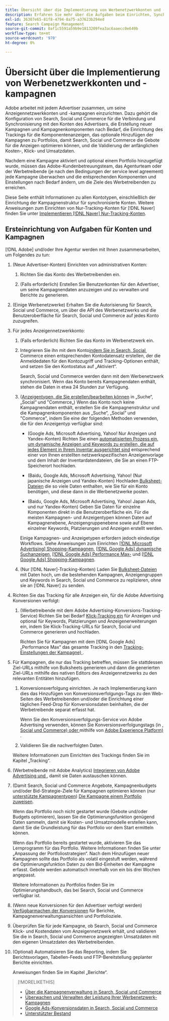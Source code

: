 ```yaml
---
title: Übersicht über die Implementierung von Werbenetzwerkkonten und -kampagnen
description: Erfahren Sie mehr über die Aufgaben beim Einrichten, Synchronisieren und Verwalten Ihrer Anzeigennetzwerkkonten.
exl-id: 36307e65-81f8-4794-8a75-a37623b294ed
feature: Search Campaign Management
source-git-commit: 0af1c5591a59b9e1813209fea3ac6aaecc0e649b
workflow-type: tm+mt
source-wordcount: '970'
ht-degree: 0%

---
```


# Übersicht über die Implementierung von Werbenetzwerkkonten und -kampagnen

Adobe arbeitet mit jedem Advertiser zusammen, um seine Anzeigennetzwerkkonten und -kampagnen einzurichten. Dazu gehört die Konfiguration von Search, Social und Commerce für die Verbindung und Synchronisierung mit den Konten des Advertisers, die Erstellung neuer Kampagnen und Kampagnenkomponenten nach Bedarf, die Einrichtung des Trackings für die Komponentenanzeigen, das optionale Hinzufügen der Kampagnen zu Portfolios, damit Search, Social und Commerce die Gebote für die Anzeigen optimieren können, und die Validierung der anfänglichen Kosten-, Klick- und Umsatzdaten.

Nachdem eine Kampagne aktiviert und optional einem Portfolio hinzugefügt wurde, müssen das Adobe-Kundenbetreuungsteam, das Agenturteam oder der Werbetreibende (je nach den Bedingungen der service level agreement) jede Kampagne überwachen und die entsprechenden Komponenten und Einstellungen nach Bedarf ändern, um die Ziele des Werbetreibenden zu erreichen.

Diese Seite enthält Informationen zu allen Kontotypen, einschließlich der Einrichtung der Kampagnenstruktur für synchronisierte Konten. Weitere Anweisungen zum Einrichten von Nur-Tracking-Konten für [!DNL Naver] finden Sie unter [Implementieren [!DNL Naver] Nur-Tracking-Konten](/help/search-social-commerce/campaign-management/naver-tracking-only-account-implement.md).

## Ersteinrichtung von Aufgaben für Konten und Kampagnen

[!DNL Adobe] und/oder Ihre Agentur werden mit Ihnen zusammenarbeiten, um Folgendes zu tun:

1. (Neue Advertiser-Konten) Einrichten von administrativen Konten:

   1. Richten Sie das Konto des Werbetreibenden ein.

   1. (Falls erforderlich) Erstellen Sie Benutzerkonten für den Advertiser, um seine Kampagnendaten anzuzeigen und zu verwalten und Berichte zu generieren.

1. (Einige Werbenetzwerke) Erhalten Sie die Autorisierung für Search, Social und Commerce, um über die API des Werbenetzwerks und die Benutzeroberfläche für Search, Social und Commerce auf jedes Konto zuzugreifen.

1. Für jedes Anzeigennetzwerkkonto:

   1. (Falls erforderlich) Richten Sie das Konto im Werbenetzwerk ein.

   1. Integrieren Sie ihn mit dem Konto[&#x200B; indem Sie in Search, Social &#x200B;](/help/search-social-commerce/campaign-management/accounts/ad-network-account-manage.md#create-account) Commerce einen entsprechenden Kontodatensatz erstellen, der die Anmeldedaten für den Kontozugriff und Tracking-Optionen enthält, und setzen Sie den Kontostatus auf „Aktiviert“.

      Search, Social und Commerce werden dann mit dem Werbenetzwerk synchronisiert. Wenn das Konto bereits Kampagnendaten enthält, stehen die Daten in etwa 24 Stunden zur Verfügung.

   1. ([Anzeigentypen, die Sie erstellen/bearbeiten können](/help/search-social-commerce/introduction/supported-inventory.md) in „Suche“, „Social“ und &quot;Commerce„) Wenn das Konto noch keine Kampagnendaten enthält, erstellen Sie die Kampagnenstruktur und die Kampagnenkomponenten aus „Suche“, „Social“ und &quot;Commerce&quot;, indem Sie eine der folgenden Methoden verwenden, die für den Anzeigentyp verfügbar sind:

      * (Google Ads, Microsoft Advertising, Yahoo! Nur Anzeigen und Yandex-Konten) Richten Sie einen [automatisierten Prozess ein, um dynamische Anzeigen und Keywords zu erstellen, die auf jedes Element in Ihrem Inventar ausgerichtet sind](/help/search-social-commerce/campaign-management/inventory-feeds/inventory-feeds-about.md) entsprechend einer von Ihnen erstellten netzwerkspezifischen Anzeigenvorlage und dem Inhalt der Inventardatendateien, die Sie an einen FTP-Speicherort hochladen.

      * (Baidu, Google Ads, Microsoft Advertising, Yahoo! (Nur japanische Anzeigen und Yandex-Konten) Hochladen [Bulksheet-Dateien](/help/search-social-commerce/campaign-management/bulksheets/bulksheet-about.md) die so viele Daten enthalten, wie Sie für ein Konto benötigen, und diese dann in die Werbenetzwerke posten.

      * (Baidu, Google Ads, Microsoft Advertising, Yahoo! Japan Ads, und nur Yandex-Konten) Geben Sie Daten für einzelne Komponenten direkt in die Benutzeroberfläche ein. Für die meisten Kampagnen- und Anzeigentypen können Daten auf Kampagnenebene, Anzeigengruppenebene sowie auf Ebene einzelner Keywords, Platzierungen und Anzeigen erstellt werden.

      Einige Kampagnen- und Anzeigetypen erfordern jedoch eindeutige Workflows. Siehe Anweisungen zum Einrichten [[!DNL Microsoft Advertising] Shopping-Kampagnen](/help/search-social-commerce/campaign-management/special-workflows/microsoft-shopping-campaigns.md), [[!DNL Google Ads] dynamische Suchanzeigen](/help/search-social-commerce/campaign-management/special-workflows/google-dynamic-search-ads.md), [[!DNL Google Ads] Performance Max-](/help/search-social-commerce/campaign-management/special-workflows/google-performance-max-campaigns.md) und [[!DNL Google Ads] Shopping-Kampagnen](/help/search-social-commerce/campaign-management/special-workflows/google-shopping-campaigns.md).

   1. (Nur [!DNL Naver]-Tracking-Konten) Laden Sie [Bulksheet-Dateien](/help/search-social-commerce/campaign-management/bulksheets/bulksheet-about.md) mit Daten hoch, um die bestehenden Kampagnen, Anzeigengruppen und Keywords in Search, Social und Commerce zu replizieren, ohne sie an [!DNL Naver] zu senden.

1. Richten Sie das Tracking für alle Anzeigen ein, für die Adobe Advertising Konversionen verfolgt:

   1. (Werbetreibende mit dem Adobe Advertising-Konversions-Tracking-Service) Richten Sie bei Bedarf [Klick-Tracking ein](/help/search-social-commerce/tracking/click-tracking-ways-to-generate.md) für Anzeigen und optional für Keywords, Platzierungen und Anzeigenerweiterungen ein, indem Sie Klick-Tracking-URLs für Search, Social und Commerce generieren und hochladen.

      Richten Sie für Kampagnen mit dem [!DNL Google Ads] „Performance Max“ das gesamte Tracking in den [Tracking-Einstellungen der Kampagne) &#x200B;](/help/search-social-commerce/campaign-management/campaigns/campaign-settings-google.md).

1. Für Kampagnen, die nur das Tracking betreffen, müssen Sie stattdessen Ziel-URLs mithilfe von Bulksheets generieren und dann die generierten Ziel-URLs mithilfe des nativen Editors des Anzeigennetzwerks zu den relevanten Entitäten hinzufügen.

   1. Konversionsverfolgung einrichten. Je nach Implementierung kann dies das Hinzufügen von Konversionsverfolgungs-Tags zu den Web-Seiten des Werbetreibenden und/oder die Einrichtung einer täglichen Feed-Drop für Konversionsdaten beinhalten, die der Werbetreibende separat erfasst hat.

      Wenn Sie den Konversionsverfolgungs-Service von Adobe Advertising verwenden, können Sie Konversionsverfolgungstags (in [, Social und Commerce) oder &#x200B;](/help/search-social-commerce/tools/conversion-tag-generate.md)mithilfe von [Adobe Experience Platform) &#x200B;](https://experienceleague.adobe.com/docs/experience-platform/destinations/catalog/advertising/adobe-advertising-cloud.html?lang=de).

   1. Validieren Sie die nachverfolgten Daten.

   Weitere Informationen zum Einrichten des Trackings finden Sie im Kapitel „Tracking“.

1. (Werbetreibende mit Adobe Analytics) [Integrieren von Adobe Advertising und &#x200B;](https://experienceleague.adobe.com/docs/advertising/integrations/analytics/overview.html?lang=de), damit sie Daten austauschen können.

1. (Damit Search, Social und Commerce Angebote, Kampagnenbudgets und/oder Bid-Strategie-Ziele für Kampagnen optimieren können (nur [&#x200B; unterstützte Kampagnentypen](/help/search-social-commerce/introduction/supported-inventory.md)) [Die Kampagne einem Portfolio zuweisen](/help/search-social-commerce/campaign-management/campaign-assign-to-portfolio.md).

   Wenn das Portfolio noch nicht gestartet wurde (Gebote und/oder Budgets optimieren), lassen Sie die Optimierungsfunktion genügend Daten sammeln, damit sie Kosten- und Umsatzmodelle erstellen kann, damit Sie die Grundleistung für das Portfolio vor dem Start ermitteln können.

   Wenn das Portfolio bereits gestartet wurde, aktivieren Sie das Lernprogramm für das Portfolio. Weitere Informationen finden Sie unter „Anpassung der Portfoliostrategien“. Nach dem Hinzufügen neuer Kampagnen sollte das Portfolio als volatil eingestuft werden, während die Optimierungsfunktion Daten zu den Bid-Einheiten der Kampagne erfasst. Gebote werden automatisch innerhalb von ein bis drei Wochen angepasst.

   Weitere Informationen zu Portfolios finden Sie im Optimierungshandbuch, das bei Search, Social und Commerce verfügbar ist.<!-- verify convention for referencing Optimization Guide here -->

1. (Wenn neue Konversionen für den Advertiser verfolgt werden) [Verfügbarmachen der Konversionen](/help/search-social-commerce/admin/conversion-metrics/conversion-metric-about.md) für Berichte, Kampagnenverwaltungsansichten und Portfolioziele.

1. Überprüfen Sie für jede Kampagne, ob Search, Social und Commerce Klick- und Kostendaten vom Anzeigennetzwerk erhält, und validieren Sie die in Search, Social und Commerce angezeigten Umsatzdaten mit den eigenen Umsatzdaten des Werbetreibenden.

1. (Optional) Automatisieren Sie das Reporting, indem Sie Berichtsvorlagen, Tabellen-Feeds und FTP-Bereitstellung geplanter Berichte einrichten.

   Anweisungen finden Sie im Kapitel „Berichte“.

>[!MORELIKETHIS]
>
>* [Über die Kampagnenverwaltung in Search, Social und Commerce](campaign-management-about.md)
>* [Überwachen und Verwalten der Leistung Ihrer Werbenetzwerk-Kampagnen](monitor-performance-campaigns.md)
>* [Google Ads-Konversionsdaten in Search, Social und Commerce](google-conversion-data.md)
>* [Unterstützter Bestand](/help/search-social-commerce/introduction/supported-inventory.md)
